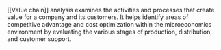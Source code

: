 [[Value chain]] analysis examines the activities and processes that create value for a company and its customers. It helps identify areas of competitive advantage and cost optimization within the microeconomics environment by evaluating the various stages of production, distribution, and customer support.